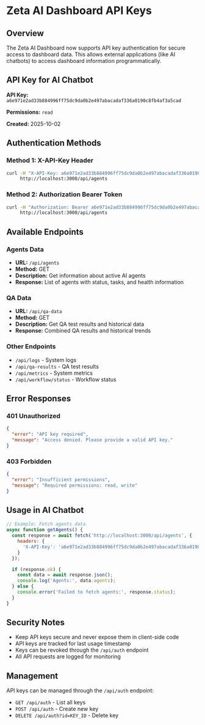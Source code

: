 # Zeta AI Dashboard API Keys

## Overview
The Zeta AI Dashboard now supports API key authentication for secure access to dashboard data. This allows external applications (like AI chatbots) to access dashboard information programmatically.

## API Key for AI Chatbot

**API Key:** `a6e971e2ad33b884996ff75dc9da0b2e497abacadaf336a0190c8fb4af3a5cad`

**Permissions:** `read`

**Created:** 2025-10-02

## Authentication Methods

### Method 1: X-API-Key Header
```bash
curl -H "X-API-Key: a6e971e2ad33b884996ff75dc9da0b2e497abacadaf336a0190c8fb4af3a5cad" \
     http://localhost:3000/api/agents
```

### Method 2: Authorization Bearer Token
```bash
curl -H "Authorization: Bearer a6e971e2ad33b884996ff75dc9da0b2e497abacadaf336a0190c8fb4af3a5cad" \
     http://localhost:3000/api/agents
```

## Available Endpoints

### Agents Data
- **URL:** `/api/agents`
- **Method:** GET
- **Description:** Get information about active AI agents
- **Response:** List of agents with status, tasks, and health information

### QA Data
- **URL:** `/api/qa-data`
- **Method:** GET
- **Description:** Get QA test results and historical data
- **Response:** Combined QA results and historical trends

### Other Endpoints
- `/api/logs` - System logs
- `/api/qa-results` - QA test results
- `/api/metrics` - System metrics
- `/api/workflow/status` - Workflow status

## Error Responses

### 401 Unauthorized
```json
{
  "error": "API key required",
  "message": "Access denied. Please provide a valid API key."
}
```

### 403 Forbidden
```json
{
  "error": "Insufficient permissions",
  "message": "Required permissions: read, write"
}
```

## Usage in AI Chatbot

```javascript
// Example: Fetch agents data
async function getAgents() {
  const response = await fetch('http://localhost:3000/api/agents', {
    headers: {
      'X-API-Key': 'a6e971e2ad33b884996ff75dc9da0b2e497abacadaf336a0190c8fb4af3a5cad'
    }
  });

  if (response.ok) {
    const data = await response.json();
    console.log('Agents:', data.agents);
  } else {
    console.error('Failed to fetch agents:', response.status);
  }
}
```

## Security Notes

- Keep API keys secure and never expose them in client-side code
- API keys are tracked for last usage timestamp
- Keys can be revoked through the `/api/auth` endpoint
- All API requests are logged for monitoring

## Management

API keys can be managed through the `/api/auth` endpoint:
- `GET /api/auth` - List all keys
- `POST /api/auth` - Create new key
- `DELETE /api/auth?id=KEY_ID` - Delete key